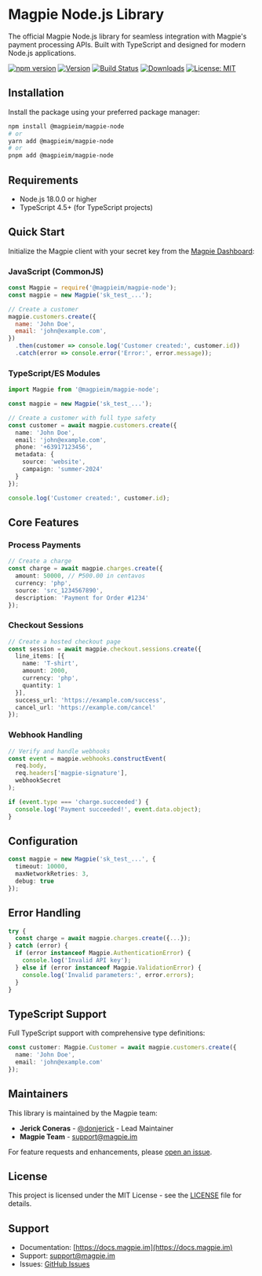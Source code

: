 # Magpie Node.js Library

The official Magpie Node.js library for seamless integration with Magpie's payment processing APIs. Built with TypeScript and designed for modern Node.js applications.

[![npm version](https://badge.fury.io/js/@magpieim%2Fmagpie-node.svg)](https://badge.fury.io/js/@magpieim%2Fmagpie-node.svg)
[![Version](https://img.shields.io/npm/v/@magpieim/magpie-node.svg)](https://www.npmjs.org/package/@magpieim/magpie-node)
[![Build Status](https://github.com/magpieimdev/magpie-node/actions/workflows/ci.yml/badge.svg?branch=main)](https://github.com/magpieimdev/magpie-node/actions?query=branch%3Amain)
[![Downloads](https://img.shields.io/npm/dm/%40magpieim%2Fmagpie-node)](https://www.npmjs.com/package/@magpieim/magpie-node)
[![License: MIT](https://img.shields.io/badge/License-MIT-yellow.svg)](https://opensource.org/licenses/MIT)

## Installation

Install the package using your preferred package manager:

```bash
npm install @magpieim/magpie-node
# or
yarn add @magpieim/magpie-node
# or
pnpm add @magpieim/magpie-node
```

## Requirements

- Node.js 18.0.0 or higher
- TypeScript 4.5+ (for TypeScript projects)

## Quick Start

Initialize the Magpie client with your secret key from the [Magpie Dashboard](https://dashboard.magpie.im/developers):

### JavaScript (CommonJS)

```javascript
const Magpie = require('@magpieim/magpie-node');
const magpie = new Magpie('sk_test_...');

// Create a customer
magpie.customers.create({
  name: 'John Doe',
  email: 'john@example.com',
})
  .then(customer => console.log('Customer created:', customer.id))
  .catch(error => console.error('Error:', error.message));
```

### TypeScript/ES Modules

```typescript
import Magpie from '@magpieim/magpie-node';

const magpie = new Magpie('sk_test_...');

// Create a customer with full type safety
const customer = await magpie.customers.create({
  name: 'John Doe',
  email: 'john@example.com',
  phone: '+63917123456',
  metadata: {
    source: 'website',
    campaign: 'summer-2024'
  }
});

console.log('Customer created:', customer.id);
```

## Core Features

### Process Payments

```typescript
// Create a charge
const charge = await magpie.charges.create({
  amount: 50000, // ₱500.00 in centavos
  currency: 'php',
  source: 'src_1234567890',
  description: 'Payment for Order #1234'
});
```

### Checkout Sessions

```typescript
// Create a hosted checkout page
const session = await magpie.checkout.sessions.create({
  line_items: [{
    name: 'T-shirt',
    amount: 2000,
    currency: 'php',
    quantity: 1
  }],
  success_url: 'https://example.com/success',
  cancel_url: 'https://example.com/cancel'
});
```

### Webhook Handling

```typescript
// Verify and handle webhooks
const event = magpie.webhooks.constructEvent(
  req.body, 
  req.headers['magpie-signature'], 
  webhookSecret
);

if (event.type === 'charge.succeeded') {
  console.log('Payment succeeded!', event.data.object);
}
```

## Configuration

```typescript
const magpie = new Magpie('sk_test_...', {
  timeout: 10000,
  maxNetworkRetries: 3,
  debug: true
});
```

## Error Handling

```typescript
try {
  const charge = await magpie.charges.create({...});
} catch (error) {
  if (error instanceof Magpie.AuthenticationError) {
    console.log('Invalid API key');
  } else if (error instanceof Magpie.ValidationError) {
    console.log('Invalid parameters:', error.errors);
  }
}
```

## TypeScript Support

Full TypeScript support with comprehensive type definitions:

```typescript
const customer: Magpie.Customer = await magpie.customers.create({
  name: 'John Doe',
  email: 'john@example.com'
});
```

## Maintainers

This library is maintained by the Magpie team:

- **Jerick Coneras** - [@donjerick](https://github.com/donjerick) - Lead Maintainer
- **Magpie Team** - [support@magpie.im](mailto:support@magpie.im)

For feature requests and enhancements, please [open an issue](https://github.com/magpieimdev/magpie-node/issues).

## License

This project is licensed under the MIT License - see the [LICENSE](LICENSE) file for details.

## Support

- Documentation: [https://docs.magpie.im](https://docs.magpie.im)
- Support: [support@magpie.im](mailto:support@magpie.im)
- Issues: [GitHub Issues](https://github.com/magpieimdev/magpie-node/issues)

